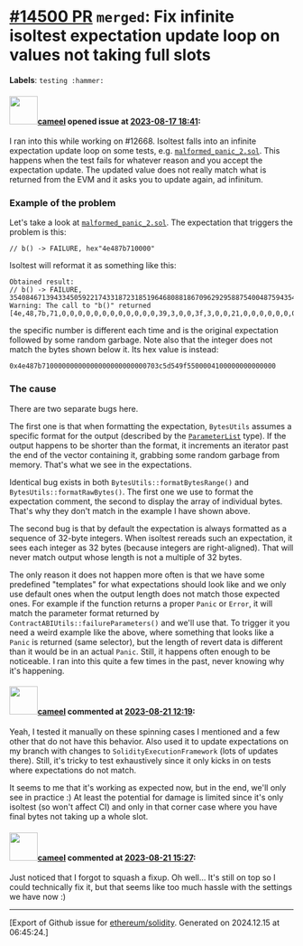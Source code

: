 # [\#14500 PR](https://github.com/ethereum/solidity/pull/14500) `merged`: Fix infinite isoltest expectation update loop on values not taking full slots
**Labels**: `testing :hammer:`


#### <img src="https://avatars.githubusercontent.com/u/137030?v=4" width="50">[cameel](https://github.com/cameel) opened issue at [2023-08-17 18:41](https://github.com/ethereum/solidity/pull/14500):

I ran into this while working on #12668. Isoltest falls into an infinite expectation update loop on some tests, e.g. [`malformed_panic_2.sol`](https://github.com/ethereum/solidity/blob/develop/test/libsolidity/semanticTests/tryCatch/malformed_panic_2.sol). This happens when the test fails for whatever reason and you accept the expectation update. The updated value does not really match what is returned from the EVM and it asks you to update again, ad infinitum.

### Example of the problem
Let's take a look at [`malformed_panic_2.sol`](https://github.com/ethereum/solidity/blob/develop/test/libsolidity/semanticTests/tryCatch/malformed_panic_2.sol). The expectation that triggers the problem is this:
```solidity
// b() -> FAILURE, hex"4e487b710000"
```
Isoltest will reformat it as something like this:
```solidity
Obtained result:
// b() -> FAILURE, 35408467139433450592217433187231851964680881867096292958875400487594354540544
Warning: The call to "b()" returned
[4e,48,7b,71,0,0,0,0,0,0,0,0,0,0,0,0,39,3,0,0,3f,3,0,0,21,0,0,0,0,0,0,0]
```
the specific number is different each time and is the original expectation followed by some random garbage. Note also that the integer does not match the bytes shown below it. Its hex value is instead:
```
0x4e487b71000000000000000000000000703c5d549f5500004100000000000000
```

### The cause
There are two separate bugs here.

The first one is that when formatting the expectation, `BytesUtils` assumes a specific format for the output (described by the [`ParameterList`](https://github.com/ethereum/solidity/blob/v0.8.21/test/libsolidity/util/SoltestTypes.h#L152-L185) type). If the output happens to be shorter than the format, it increments an iterator past the end of the vector containing it, grabbing some random garbage from memory. That's what we see in the expectations.

Identical bug exists in both `BytesUtils::formatBytesRange()` and `BytesUtils::formatRawBytes()`. The first one we use to format the expectation comment, the second to display the array of individual bytes. That's why they don't match in the example I have shown above.

The second bug is that by default the expectation is always formatted as a sequence of 32-byte integers. When isoltest rereads such an expectation, it sees each integer as 32 bytes (because integers are right-aligned). That will never match output whose length is not a multiple of 32 bytes.

The only reason it does not happen more often is that we have some predefined "templates" for what expectations should look like and we only use default ones when the output length does not match those expected ones. For example if the function returns a proper `Panic` or `Error`, it will match the parameter format returned by `ContractABIUtils::failureParameters()` and we'll use that. To trigger it you need a weird example like the above, where something that looks like a `Panic` is returned (same selector), but the length of revert data is different than it would be in an actual `Panic`. Still, it happens often enough to be noticeable. I ran into this quite a few times in the past, never knowing why it's happening.

#### <img src="https://avatars.githubusercontent.com/u/137030?v=4" width="50">[cameel](https://github.com/cameel) commented at [2023-08-21 12:19](https://github.com/ethereum/solidity/pull/14500#issuecomment-1686223446):

Yeah, I tested it manually on these spinning cases I mentioned and a few other that do not have this behavior. Also used it to update expectations on my branch with changes to `SolidityExecutionFramework` (lots of updates there). Still, it's tricky to test exhaustively since it only kicks in on tests where expectations do not match.

It seems to me that it's working as expected now, but in the end, we'll only see in practice :) At least the potential for damage is limited since it's only isoltest (so won't affect CI) and only in that corner case where you have final bytes not taking up a whole slot.

#### <img src="https://avatars.githubusercontent.com/u/137030?v=4" width="50">[cameel](https://github.com/cameel) commented at [2023-08-21 15:27](https://github.com/ethereum/solidity/pull/14500#issuecomment-1686547012):

Just noticed that I forgot to squash a fixup. Oh well... It's still on top so I could technically fix it, but that seems like too much hassle with the settings we have now :)


-------------------------------------------------------------------------------



[Export of Github issue for [ethereum/solidity](https://github.com/ethereum/solidity). Generated on 2024.12.15 at 06:45:24.]
